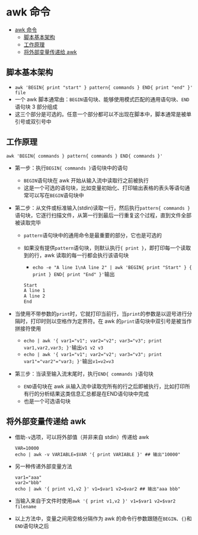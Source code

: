 # awk 命令

- [awk 命令](#awk-%E5%91%BD%E4%BB%A4)
  - [脚本基本架构](#%E8%84%9A%E6%9C%AC%E5%9F%BA%E6%9C%AC%E6%9E%B6%E6%9E%84)
  - [工作原理](#%E5%B7%A5%E4%BD%9C%E5%8E%9F%E7%90%86)
  - [将外部变量传递给 awk](#%E5%B0%86%E5%A4%96%E9%83%A8%E5%8F%98%E9%87%8F%E4%BC%A0%E9%80%92%E7%BB%99-awk)

## 脚本基本架构

- `awk 'BEGIN{ print "start" } pattern{ commands } END{ print "end" }' file`
- 一个 awk 脚本通常由：`BEGIN`语句块、能够使用模式匹配的通用语句块、`END`语句块 3 部分组成
- 这三个部分是可选的。任意一个部分都可以不出现在脚本中，脚本通常是被单引号或双引号中

## 工作原理

`awk 'BEGIN{ commands } pattern{ commands } END{ commands }'`

- 第一步：执行`BEGIN{ commands }`语句块中的语句
  - `BEGIN`语句块在 awk 开始从输入流中读取行之前被执行
  - 这是一个可选的语句块，比如变量初始化、打印输出表格的表头等语句通常可以写在`BEGIN`语句块中
- 第二步：从文件或标准输入(stdin)读取一行，然后执行`pattern{ commands }`语句块，它逐行扫描文件，从第一行到最后一行重复这个过程，直到文件全部被读取完毕
  - `pattern`语句块中的通用命令是最重要的部分，它也是可选的
  - 如果没有提供`pattern`语句块，则默认执行`{ print }`，即打印每一个读取到的行，awk 读取的每一行都会执行该语句块
    - `echo -e "A line 1\nA line 2" | awk 'BEGIN{ print "Start" } { print } END{ print "End" }'`输出

    ```txt
    Start
    A line 1
    A line 2
    End
    ```

- 当使用不带参数的`print`时，它就打印当前行，当`print`的参数是以逗号进行分隔时，打印时则以空格作为定界符。在 awk 的`print`语句块中双引号是被当作拼接符使用
  - `echo | awk '{ var1="v1"; var2="v2"; var3="v3"; print var1,var2,var3; }'`输出`v1 v2 v3`
  - `echo | awk '{ var1="v1"; var2="v2"; var3="v3"; print var1"="var2"="var3; }'`输出`v1=v2=v3`
- 第三步：当读至输入流末尾时，执行`END{ commands }`语句块
  - `END`语句块在 awk 从输入流中读取完所有的行之后即被执行，比如打印所有行的分析结果这类信息汇总都是在END语句块中完成
  - 也是一个可选语句块

## 将外部变量传递给 awk

- 借助`-v`选项，可以将外部值（并非来自 stdin）传递给 awk

  ```shell
  VAR=10000
  echo | awk -v VARIABLE=$VAR '{ print VARIABLE }' ## 输出"10000"
  ```

- 另一种传递外部变量方法

  ```shell
  var1="aaa"
  var2="bbb"
  echo | awk '{ print v1,v2 }' v1=$var1 v2=$var2 ## 输出"aaa bbb"
  ```

- 当输入来自于文件时使用`awk '{ print v1,v2 }' v1=$var1 v2=$var2 filename`
- 以上方法中，变量之间用空格分隔作为 awk 的命令行参数跟随在`BEGIN`、`{}`和`END`语句块之后